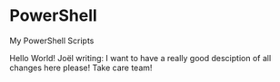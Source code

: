 # PowerShell
My PowerShell Scripts

Hello World! Joël writing: I want to have a really good desciption of all changes here please! Take care team!
